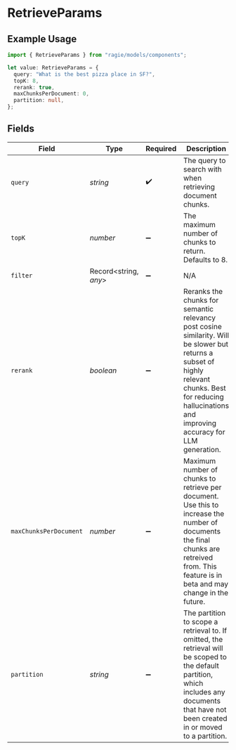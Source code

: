 # RetrieveParams

## Example Usage

```typescript
import { RetrieveParams } from "ragie/models/components";

let value: RetrieveParams = {
  query: "What is the best pizza place in SF?",
  topK: 8,
  rerank: true,
  maxChunksPerDocument: 0,
  partition: null,
};
```

## Fields

| Field                                                                                                                                                                                                        | Type                                                                                                                                                                                                         | Required                                                                                                                                                                                                     | Description                                                                                                                                                                                                  | Example                                                                                                                                                                                                      |
| ------------------------------------------------------------------------------------------------------------------------------------------------------------------------------------------------------------ | ------------------------------------------------------------------------------------------------------------------------------------------------------------------------------------------------------------ | ------------------------------------------------------------------------------------------------------------------------------------------------------------------------------------------------------------ | ------------------------------------------------------------------------------------------------------------------------------------------------------------------------------------------------------------ | ------------------------------------------------------------------------------------------------------------------------------------------------------------------------------------------------------------ |
| `query`                                                                                                                                                                                                      | *string*                                                                                                                                                                                                     | :heavy_check_mark:                                                                                                                                                                                           | The query to search with when retrieving document chunks.                                                                                                                                                    | What is the best pizza place in SF?                                                                                                                                                                          |
| `topK`                                                                                                                                                                                                       | *number*                                                                                                                                                                                                     | :heavy_minus_sign:                                                                                                                                                                                           | The maximum number of chunks to return. Defaults to 8.                                                                                                                                                       | 8                                                                                                                                                                                                            |
| `filter`                                                                                                                                                                                                     | Record<string, *any*>                                                                                                                                                                                        | :heavy_minus_sign:                                                                                                                                                                                           | N/A                                                                                                                                                                                                          |                                                                                                                                                                                                              |
| `rerank`                                                                                                                                                                                                     | *boolean*                                                                                                                                                                                                    | :heavy_minus_sign:                                                                                                                                                                                           | Reranks the chunks for semantic relevancy post cosine similarity. Will be slower but returns a subset of highly relevant chunks. Best for reducing hallucinations and improving accuracy for LLM generation. | true                                                                                                                                                                                                         |
| `maxChunksPerDocument`                                                                                                                                                                                       | *number*                                                                                                                                                                                                     | :heavy_minus_sign:                                                                                                                                                                                           | Maximum number of chunks to retrieve per document. Use this to increase the number of documents the final chunks are retreived from. This feature is in beta and may change in the future.                   | 0                                                                                                                                                                                                            |
| `partition`                                                                                                                                                                                                  | *string*                                                                                                                                                                                                     | :heavy_minus_sign:                                                                                                                                                                                           | The partition to scope a retrieval to. If omitted, the retrieval will be scoped to the default partition, which includes any documents that have not been created in or moved to a partition.                | <nil>                                                                                                                                                                                                        |